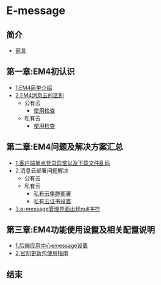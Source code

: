 # E-message

## 简介
* [前言](README.md)

## 第一章:EM4初认识
* [1.EM4简单介绍](chapter1/E4info.md)
* [2.EM4消息云的区别](chapter1/E4cloudDiff.md)
  * 公有云
    * [使用检查](chapter1/ronghubCheck.md)
  * 私有云
    * [使用检查](chapter1/privateCloudCheck.md)

## 第二章:EM4问题及解决方案汇总
* [1.客户端单点登录异常以及下载文件乱码](chapter2/E4login.md)
* 2.消息云部署问题解决
    * 公有云
    * 私有云
        * [私有云集群部署]()
        * [私有云证书设置]()
* [3.e-message管理界面出现null字符](chapter2/E4nullSolve.md)

## 第三章:EM4功能使用设置及相关配置说明
* [1.后端应用中心emessage设置](chapter3/E4managePage.md)
* [2.官网更新包使用指南](chapter3/updateEmessage.md)
## 结束
